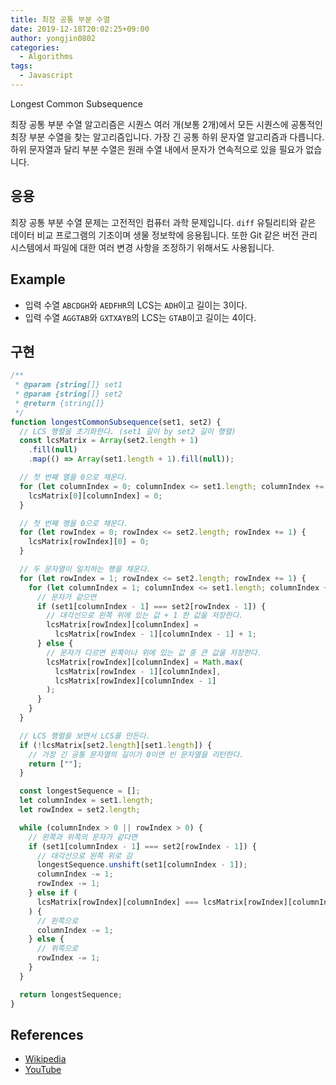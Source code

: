 ```yaml
---
title: 최장 공통 부분 수열
date: 2019-12-18T20:02:25+09:00
author: yongjin0802
categories:
  - Algorithms
tags:
  - Javascript
---
```


Longest Common Subsequence

최장 공통 부분 수열 알고리즘은 시퀀스 여러 개(보통 2개)에서 모든 시퀀스에 공통적인 최장 부분 수열을 찾는 알고리즘입니다.
가장 긴 공통 하위 문자열 알고리즘과 다릅니다.
하위 문자열과 달리 부분 수열은 원래 수열 내에서 문자가 연속적으로 있을 필요가 없습니다.

## 응용

최장 공통 부분 수열 문제는 고전적인 컴퓨터 과학 문제입니다.
`diff` 유틸리티와 같은 데이터 비교 프로그램의 기초이며 생물 정보학에 응용됩니다.
또한 Git 같은 버전 관리 시스템에서 파일에 대한 여러 변경 사항을 조정하기 위해서도 사용됩니다.

## Example

- 입력 수열 `ABCDGH`와 `AEDFHR`의 LCS는 `ADH`이고 길이는 3이다.
- 입력 수열 `AGGTAB`와 `GXTXAYB`의 LCS는 `GTAB`이고 길이는 4이다.

## 구현

```javascript
/**
 * @param {string[]} set1
 * @param {string[]} set2
 * @return {string[]}
 */
function longestCommonSubsequence(set1, set2) {
  // LCS 행렬을 초기화한다. (set1 길이 by set2 길이 행렬)
  const lcsMatrix = Array(set2.length + 1)
    .fill(null)
    .map(() => Array(set1.length + 1).fill(null));

  // 첫 번째 열을 0으로 채운다.
  for (let columnIndex = 0; columnIndex <= set1.length; columnIndex += 1) {
    lcsMatrix[0][columnIndex] = 0;
  }

  // 첫 번째 행을 0으로 채운다.
  for (let rowIndex = 0; rowIndex <= set2.length; rowIndex += 1) {
    lcsMatrix[rowIndex][0] = 0;
  }

  // 두 문자열이 일치하는 행을 채운다.
  for (let rowIndex = 1; rowIndex <= set2.length; rowIndex += 1) {
    for (let columnIndex = 1; columnIndex <= set1.length; columnIndex += 1) {
      // 문자가 같으면
      if (set1[columnIndex - 1] === set2[rowIndex - 1]) {
        // 대각선으로 왼쪽 위에 있는 값 + 1 한 값을 저장한다.
        lcsMatrix[rowIndex][columnIndex] =
          lcsMatrix[rowIndex - 1][columnIndex - 1] + 1;
      } else {
        // 문자가 다르면 왼쪽이나 위에 있는 값 중 큰 값을 저장한다.
        lcsMatrix[rowIndex][columnIndex] = Math.max(
          lcsMatrix[rowIndex - 1][columnIndex],
          lcsMatrix[rowIndex][columnIndex - 1]
        );
      }
    }
  }

  // LCS 행렬을 보면서 LCS를 만든다.
  if (!lcsMatrix[set2.length][set1.length]) {
    // 가장 긴 공통 문자열의 길이가 0이면 빈 문자열을 리턴한다.
    return [""];
  }

  const longestSequence = [];
  let columnIndex = set1.length;
  let rowIndex = set2.length;

  while (columnIndex > 0 || rowIndex > 0) {
    // 왼쪽과 위쪽의 문자가 같다면
    if (set1[columnIndex - 1] === set2[rowIndex - 1]) {
      // 대각선으로 왼쪽 위로 감
      longestSequence.unshift(set1[columnIndex - 1]);
      columnIndex -= 1;
      rowIndex -= 1;
    } else if (
      lcsMatrix[rowIndex][columnIndex] === lcsMatrix[rowIndex][columnIndex - 1]
    ) {
      // 왼쪽으로
      columnIndex -= 1;
    } else {
      // 위쪽으로
      rowIndex -= 1;
    }
  }

  return longestSequence;
}
```

## References

- [Wikipedia](https://en.wikipedia.org/wiki/Longest_common_subsequence_problem)
- [YouTube](https://www.youtube.com/watch?v=NnD96abizww&list=PLLXdhg_r2hKA7DPDsunoDZ-Z769jWn4R8)

